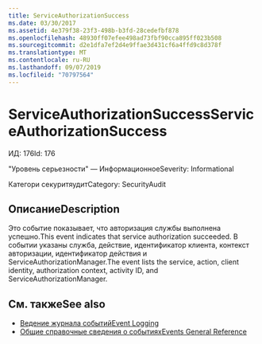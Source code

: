 ```yaml
---
title: ServiceAuthorizationSuccess
ms.date: 03/30/2017
ms.assetid: 4e379f38-23f3-498b-b3fd-28cedefbf878
ms.openlocfilehash: 48930ff07efee498ad73fbf90cca895ff023b508
ms.sourcegitcommit: d2e1dfa7ef2d4e9ffae3d431cf6a4ffd9c8d378f
ms.translationtype: MT
ms.contentlocale: ru-RU
ms.lasthandoff: 09/07/2019
ms.locfileid: "70797564"
---
```

# <a name="serviceauthorizationsuccess"></a><span data-ttu-id="c2ad1-102">ServiceAuthorizationSuccess</span><span class="sxs-lookup"><span data-stu-id="c2ad1-102">ServiceAuthorizationSuccess</span></span>
<span data-ttu-id="c2ad1-103">ИД: 176</span><span class="sxs-lookup"><span data-stu-id="c2ad1-103">Id: 176</span></span>  
  
 <span data-ttu-id="c2ad1-104">"Уровень серьезности" — Информационное</span><span class="sxs-lookup"><span data-stu-id="c2ad1-104">Severity: Informational</span></span>  
  
 <span data-ttu-id="c2ad1-105">Категори секуритяудит</span><span class="sxs-lookup"><span data-stu-id="c2ad1-105">Category: SecurityAudit</span></span>  
  
## <a name="description"></a><span data-ttu-id="c2ad1-106">Описание</span><span class="sxs-lookup"><span data-stu-id="c2ad1-106">Description</span></span>  
 <span data-ttu-id="c2ad1-107">Это событие показывает, что авторизация службы выполнена успешно.</span><span class="sxs-lookup"><span data-stu-id="c2ad1-107">This event indicates that service authorization succeeded.</span></span> <span data-ttu-id="c2ad1-108">В событии указаны служба, действие, идентификатор клиента, контекст авторизации, идентификатор действия и ServiceAuthorizationManager.</span><span class="sxs-lookup"><span data-stu-id="c2ad1-108">The event lists the service, action, client identity, authorization context, activity ID, and ServiceAuthorizationManager.</span></span>  
  
## <a name="see-also"></a><span data-ttu-id="c2ad1-109">См. также</span><span class="sxs-lookup"><span data-stu-id="c2ad1-109">See also</span></span>

- [<span data-ttu-id="c2ad1-110">Ведение журнала событий</span><span class="sxs-lookup"><span data-stu-id="c2ad1-110">Event Logging</span></span>](index.md)
- [<span data-ttu-id="c2ad1-111">Общие справочные сведения о событиях</span><span class="sxs-lookup"><span data-stu-id="c2ad1-111">Events General Reference</span></span>](events-general-reference.md)
